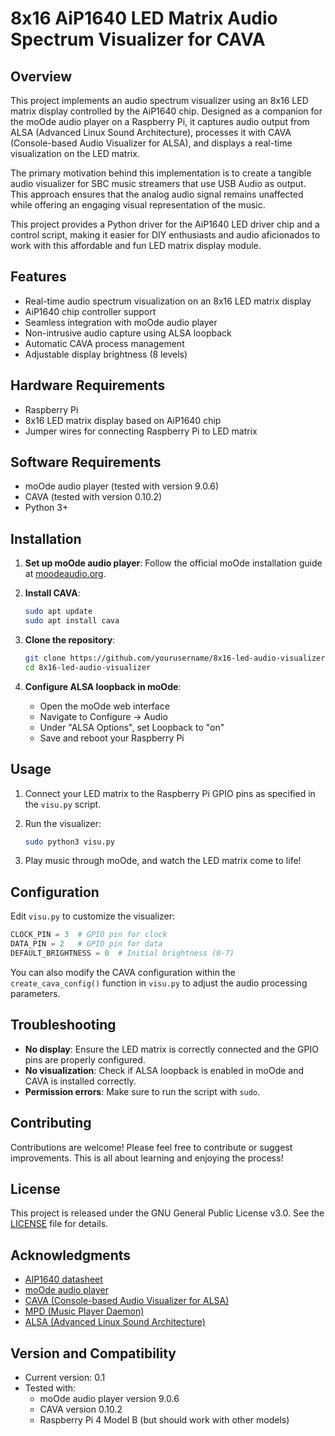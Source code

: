 # 8x16 AiP1640 LED Matrix Audio Spectrum Visualizer for CAVA

## Overview

This project implements an audio spectrum visualizer using an 8x16 LED matrix display controlled by the AiP1640 chip. Designed as a companion for the moOde audio player on a Raspberry Pi, it captures audio output from ALSA (Advanced Linux Sound Architecture), processes it with CAVA (Console-based Audio Visualizer for ALSA), and displays a real-time visualization on the LED matrix.

The primary motivation behind this implementation is to create a tangible audio visualizer for SBC music streamers that use USB Audio as output. This approach ensures that the analog audio signal remains unaffected while offering an engaging visual representation of the music.

This project provides a Python driver for the AiP1640 LED driver chip and a control script, making it easier for DIY enthusiasts and audio aficionados to work with this affordable and fun LED matrix display module.

## Features

- Real-time audio spectrum visualization on an 8x16 LED matrix display
- AiP1640 chip controller support
- Seamless integration with moOde audio player
- Non-intrusive audio capture using ALSA loopback
- Automatic CAVA process management
- Adjustable display brightness (8 levels)


## Hardware Requirements

- Raspberry Pi
- 8x16 LED matrix display based on AiP1640 chip
- Jumper wires for connecting Raspberry Pi to LED matrix

## Software Requirements

- moOde audio player (tested with version 9.0.6)
- CAVA (tested with version 0.10.2)
- Python 3+

## Installation

1. **Set up moOde audio player**:
   Follow the official moOde installation guide at [moodeaudio.org](https://moodeaudio.org/).

2. **Install CAVA**:
   ```bash
   sudo apt update
   sudo apt install cava
   ```

3. **Clone the repository**:
   ```bash
   git clone https://github.com/yourusername/8x16-led-audio-visualizer.git
   cd 8x16-led-audio-visualizer
   ```

4. **Configure ALSA loopback in moOde**:
   - Open the moOde web interface
   - Navigate to Configure -> Audio
   - Under "ALSA Options", set Loopback to "on"
   - Save and reboot your Raspberry Pi

## Usage

1. Connect your LED matrix to the Raspberry Pi GPIO pins as specified in the `visu.py` script.

2. Run the visualizer:
   ```bash
   sudo python3 visu.py
   ```

3. Play music through moOde, and watch the LED matrix come to life!

## Configuration

Edit `visu.py` to customize the visualizer:

```python
CLOCK_PIN = 3  # GPIO pin for clock
DATA_PIN = 2   # GPIO pin for data
DEFAULT_BRIGHTNESS = 0  # Initial brightness (0-7)
```

You can also modify the CAVA configuration within the `create_cava_config()` function in `visu.py` to adjust the audio processing parameters.

## Troubleshooting

- **No display**: Ensure the LED matrix is correctly connected and the GPIO pins are properly configured.
- **No visualization**: Check if ALSA loopback is enabled in moOde and CAVA is installed correctly.
- **Permission errors**: Make sure to run the script with `sudo`.

## Contributing

Contributions are welcome! Please feel free to contribute or suggest improvements. This is all about learning and enjoying the process!

## License

This project is released under the GNU General Public License v3.0. See the [LICENSE](LICENSE) file for details.

## Acknowledgments

- [AIP1640 datasheet](https://www.lcsc.com/datasheet/lcsc_datasheet_AiP1640_C82650.pdf)
- [moOde audio player](https://moodeaudio.org/)
- [CAVA (Console-based Audio Visualizer for ALSA)](https://github.com/karlstav/cava)
- [MPD (Music Player Daemon)](https://www.musicpd.org/)
- [ALSA (Advanced Linux Sound Architecture)](https://alsa-project.org/)

## Version and Compatibility

- Current version: 0.1
- Tested with:
  - moOde audio player version 9.0.6
  - CAVA version 0.10.2
  - Raspberry Pi 4 Model B (but should work with other models)
